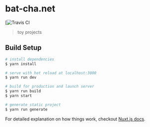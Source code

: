 # bat-cha.net

[![Travis CI](https://travis-ci.org/bat-cha/bat-cha.net.svg?branch=master)

> toy projects

## Build Setup

``` bash
# install dependencies
$ yarn install

# serve with hot reload at localhost:3000
$ yarn run dev

# build for production and launch server
$ yarn run build
$ yarn start

# generate static project
$ yarn run generate
```

For detailed explanation on how things work, checkout [Nuxt.js docs](https://nuxtjs.org).
